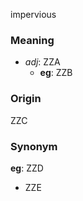 impervious
### Meaning
+ _adj_: ZZA
    + __eg__: ZZB

### Origin

ZZC

### Synonym

__eg__: ZZD

+ ZZE


